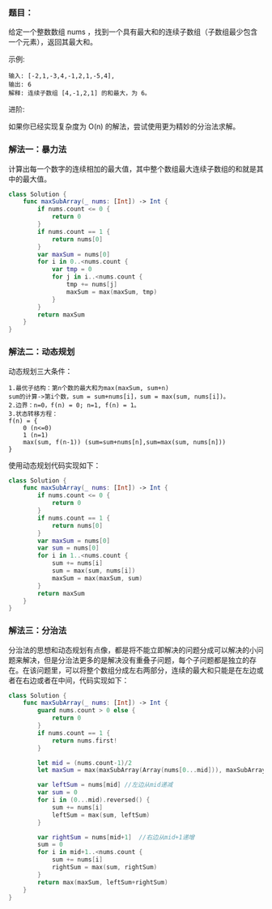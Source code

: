 ### 题目：

给定一个整数数组 nums ，找到一个具有最大和的连续子数组（子数组最少包含一个元素），返回其最大和。

示例:

```
输入: [-2,1,-3,4,-1,2,1,-5,4],
输出: 6
解释: 连续子数组 [4,-1,2,1] 的和最大，为 6。
```

进阶:

如果你已经实现复杂度为 O(n) 的解法，尝试使用更为精妙的分治法求解。

### 解法一：暴力法

计算出每一个数字的连续相加的最大值，其中整个数组最大连续子数组的和就是其中的最大值。

```swift
class Solution {
    func maxSubArray(_ nums: [Int]) -> Int {
        if nums.count <= 0 {
            return 0
        }
        if nums.count == 1 {
            return nums[0]
        }
        var maxSum = nums[0]
        for i in 0..<nums.count {
            var tmp = 0
            for j in i..<nums.count {
                tmp += nums[j]
                maxSum = max(maxSum, tmp)
            }
        }
        return maxSum
    }
}
```

### 解法二：动态规划

动态规划三大条件：

```
1.最优子结构：第n个数的最大和为max(maxSum, sum+n)
sum的计算->第i个数，sum = sum+nums[i]，sum = max(sum, nums[i])。
2.边界：n=0，f(n) = 0; n=1, f(n) = 1。
3.状态转移方程：
f(n) = {
    0 (n<=0)
    1 (n=1)
    max(sum, f(n-1)) (sum=sum+nums[n],sum=max(sum, nums[n]))
}
```

使用动态规划代码实现如下：

```swift
class Solution {
    func maxSubArray(_ nums: [Int]) -> Int {
        if nums.count <= 0 {
            return 0
        }
        if nums.count == 1 {
            return nums[0]
        }
        var maxSum = nums[0]
        var sum = nums[0]
        for i in 1..<nums.count {
            sum += nums[i]
            sum = max(sum, nums[i])
            maxSum = max(maxSum, sum)
        }
        return maxSum
    }
}
```

### 解法三：分治法

分治法的思想和动态规划有点像，都是将不能立即解决的问题分成可以解决的小问题来解决，但是分治法更多的是解决没有重叠子问题，每个子问题都是独立的存在。在该问题里，可以将整个数组分成左右两部分，连续的最大和只能是在左边或者在右边或者在中间，代码实现如下：

```swift
class Solution {
    func maxSubArray(_ nums: [Int]) -> Int {
        guard nums.count > 0 else {
            return 0
        }
        if nums.count == 1 {
            return nums.first!
        }

        let mid = (nums.count-1)/2
        let maxSum = max(maxSubArray(Array(nums[0...mid])), maxSubArray(Array(nums[mid+1..<nums.count])))

        var leftSum = nums[mid] //左边从mid递减
        var sum = 0
        for i in (0...mid).reversed() {
            sum += nums[i]
            leftSum = max(sum, leftSum)
        }

        var rightSum = nums[mid+1]  //右边从mid+1递增
        sum = 0
        for i in mid+1..<nums.count {
            sum += nums[i]
            rightSum = max(sum, rightSum)
        }
        return max(maxSum, leftSum+rightSum)
    }
}
```
